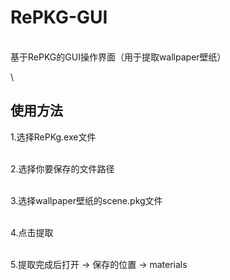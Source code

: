 # RePKG-GUI
\
基于RePKG的GUI操作界面（用于提取wallpaper壁纸）


\
## 使用方法
1.选择RePKg.exe文件

\
2.选择你要保存的文件路径

\
3.选择wallpaper壁纸的scene.pkg文件

\
4.点击提取

\
5.提取完成后打开  ->  保存的位置  ->  materials
